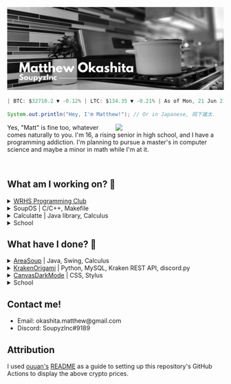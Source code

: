 <!--
    Thanks for peeking under the hood! It's pretty neat right?

    While you are welcome to use this README as a guide, please
    DO NOT just blindly copy it. 1. It's never good to blindly 
    copy code you don't understand and 2. You may end up leaving
    my information in your README.

    I'm glad you enjoyed my README enough to take a peak under 
    the hood! <3
        - Matthew Okashita | SoupyzInc (https://github.com/SoupyzInc)
-->

<img src="https://github.com/SoupyzInc/SoupyzInc/blob/master/Images/GitHub%20Banner.png" alt="Matthew Okashita | SoupyzInc">

<!--START_SECTION:crypto-prices-->
```java
| BTC: $32710.2 ▼ -0.12% | LTC: $134.35 ▼ -0.21% | As of Mon, 21 Jun 21 18:44:11 +0000 | From the Kraken REST API. |
```
<!--END_SECTION:crypto-prices-->

```java
System.out.println("Hey, I'm Matthew!"); // Or in Japanese, 岡下雄太.
```

<img align="right" width="50%" src="https://github-readme-stats.vercel.app/api?username=soupyzinc&hide=contribs&count_private=true&show_icons=true&theme=dark&title_color=9aa0a6&text_coolor+9aa0a6&icon_color=CAD1D9&bg_color=00000000">
<p>Yes, "Matt" is fine too, whatever comes naturally to you. I'm 16, a rising senior in high school, and I have a programming addiction. I'm planning to pursue a master's in computer science and maybe a minor in math while I'm at it.</p>

<br>

<h2>What am I working on? 🤔</h2>
<details>
    <summary><a href="https://github.com/WRHS-Programming-Club">WRHS Programming Club</a></summary>
    <p><blockquote>Cofounder and president of the WRHS Programming Club.</blockquote></p>
</details>
<details>
    <summary>SoupOS | C/C++, Makefile</summary>
    <p><blockquote>My own operating system built from scratch. Being made with the guidance of <a href="https://www.youtube.com/watch?v=mpPbKEeWIHU&list=PLxN4E629pPnJxCQCLy7E0SQY_zuumOVyZ">Poncho's OS Dev series</a>. Currently debugging the page table manager.</blockquote></p>
</details>
<details>
    <summary>Calculatte | Java library, Calculus</summary>
    <p><blockquote>A simple Java calculus library. Why? Because I love math <i>and</i> programming! ❤️</blockquote></p>
</details>
<details>
    <summary>School</summary>
    <p><blockquote>Notable courses: AP Physics 2, AP Calculus BC, and AP Statistics.<br>Others: CodeQuest Orlando 2021 and marching/concert band.</blockquote></p>
</details>

<h2>What have I done? 🎉</h2>
<details>
    <summary><a href="https://github.com/SoupyzInc/AreaSoup">AreaSoup</a> | Java, Swing, Calculus</summary>
    <p><blockquote>A Java Swing app to visualize different integral approximation techniques.<br><br><img src="https://github.com/SoupyzInc/AreaSoup/blob/main/AreaSoup%20Demo.gif" alt="Demo of AreaSoup"></blockquote></p>
</details>
<details>
    <summary><a href="https://github.com/SoupyzInc/KrakenOrigami">KrakenOrigami</a> | Python, MySQL, Kraken REST API, discord.py</summary>
    <p><blockquote>A Discord bot written in Python to paper trade crypto currencies. It utilizes <a href="https://github.com/Rapptz/discord.py">discord.py</a> and MySQL to make and store paper trades. Prices are taken from the <a href="https://docs.kraken.com/rest/">Kraken REST API</a> using <a href="https://github.com/veox/python3-krakenex">krakenex</a>.<br><br><img src="https://github.com/SoupyzInc/KrakenOrigami/blob/main/Wiki/Kraken_Showcase.png" alt="KrakenOrigami Demo"></blockquote></p>
</details>
<details>
    <summary><a href="https://github.com/SoupyzInc/CanvasDarkMode">CanvasDarkMode</a> | CSS, Stylus</summary>
    <p><blockquote>An open source Stylus extension to give Canvas a dark mode. Now students can work late at night without burning their retinas out!<br><br><img src="https://github.com/SoupyzInc/CanvasDarkMode/blob/main/images/Dashboardv1.1.5.png" alt="CanvasDarkMode Demo"></blockquote></p>
</details>
<details>
    <summary>School</summary>
    <p><blockquote>Notable courses: AP Computer Science A, C# Programming (COP2360), AP Physics 1, AP Calculus AB, and AP English Language Composition.<br>Other achievements: CodeQuest Orlando 2020 (14th/~35), MOS Certified, Florida Marching Band 2019 Class 4A State Champions.</blockquote></p>
</details>

<h2>Contact me!</h2>
<ul>
    <li>Email: okashita.matthew@gmail.com</li>
    <li>Discord: SoupyzInc#9189</li>
</ul>

<h2>Attribution</h2>
I used <a href="https://github.com/ouuan">ouuan's</a> <a href="https://github.com/ouuan/ouuan">README</a> as a guide to setting up this repository's GitHub Actions to display the above crypto prices.
